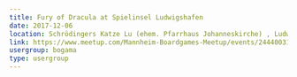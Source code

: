 ```yaml
---
title: Fury of Dracula at Spielinsel Ludwigshafen
date: 2017-12-06
location: Schrödingers Katze Lu (ehem. Pfarrhaus Johanneskirche) , Ludwigshafen
link: https://www.meetup.com/Mannheim-Boardgames-Meetup/events/244400312/
usergroup: bogama
type: usergroup
---
```


